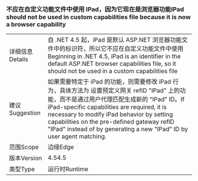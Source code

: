 ### <a name="ipad-should-not-be-used-in-custom-capabilities-file-because-it-is-now-a-browser-capability"></a><span data-ttu-id="5941f-101">不应在自定义功能文件中使用 IPad，因为它现在是浏览器功能</span><span class="sxs-lookup"><span data-stu-id="5941f-101">IPad should not be used in custom capabilities file because it is now a browser capability</span></span>

|   |   |
|---|---|
|<span data-ttu-id="5941f-102">详细信息</span><span class="sxs-lookup"><span data-stu-id="5941f-102">Details</span></span>|<span data-ttu-id="5941f-103">自 .NET 4.5 起，iPad 是默认 ASP.NET 浏览器功能文件中的标识符，所以它不应在自定义功能文件中使用</span><span class="sxs-lookup"><span data-stu-id="5941f-103">Beginning in .NET 4.5, iPad is an identifier in the default ASP.NET browser capabilities file, so it should not be used in a custom capabilities file</span></span>|
|<span data-ttu-id="5941f-104">建议</span><span class="sxs-lookup"><span data-stu-id="5941f-104">Suggestion</span></span>|<span data-ttu-id="5941f-105">如果需要特定于 iPad 的功能，则需要修改 iPad 行为，具体方法为 设置预定义网关 refID &quot;IPad&quot; 上的功能，而不是通过用户代理匹配生成新的 &quot;IPad&quot; ID。</span><span class="sxs-lookup"><span data-stu-id="5941f-105">If iPad-specific capabilities are required, it is necessary to modify iPad behavior by setting capabilities on the pre-defined gateway refID &quot;IPad&quot; instead of by generating a new &quot;IPad&quot; ID by user agent matching.</span></span>|
|<span data-ttu-id="5941f-106">范围</span><span class="sxs-lookup"><span data-stu-id="5941f-106">Scope</span></span>|<span data-ttu-id="5941f-107">边缘</span><span class="sxs-lookup"><span data-stu-id="5941f-107">Edge</span></span>|
|<span data-ttu-id="5941f-108">版本</span><span class="sxs-lookup"><span data-stu-id="5941f-108">Version</span></span>|<span data-ttu-id="5941f-109">4.5</span><span class="sxs-lookup"><span data-stu-id="5941f-109">4.5</span></span>|
|<span data-ttu-id="5941f-110">类型</span><span class="sxs-lookup"><span data-stu-id="5941f-110">Type</span></span>|<span data-ttu-id="5941f-111">运行时</span><span class="sxs-lookup"><span data-stu-id="5941f-111">Runtime</span></span>|

